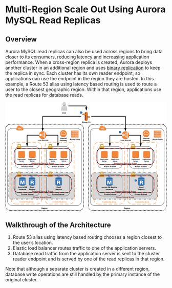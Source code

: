 # Multi-Region Scale Out Using Aurora MySQL Read Replicas

## Overview

Aurora MySQL read replicas can also be used across regions to bring data closer to its consumers, reducing latency and increasing application performance. When a cross-region replica is created, Aurora deploys another cluster in an additional region and uses [binary replication](https://docs.aws.amazon.com/AmazonRDS/latest/AuroraUserGuide/AuroraMySQL.Replication.CrossRegion.html#AuroraMySQL.Replication.CrossRegion.Prerequisites) to keep the replica in sync. Each cluster has its own reader endpoint, so applications can use the endpoint in the region they are hosted. In this example, a Route 53 alias using latency based routing is used to route a user to the closest geographic region. Within that region, applications use the read replicas for database reads. 

![Multi-Region Scale Out with Aurora](multi-region-scale-out-aurora.png)

## Walkthrough of the Architecture

1. Route 53 alias using latency based routing chooses a region closest to the user’s location.
2. Elastic load balancer routes traffic to one of the application servers.
3. Database read traffic from the application server is sent to the cluster reader endpoint and is served by one of the read replicas in that region.

Note that although a separate cluster is created in a different region, database write operations are still handled by the primary instance of the original cluster.
